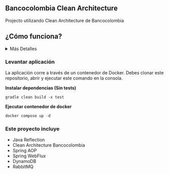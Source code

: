 ## Bancocolombia Clean Architecture

Projecto utilizando Clean Architecture de Bancocolombia

## ¿Cómo funciona?

<details>
<summary>Más Detalles</summary>

### Exponer un endpoint HTTP POST `/stats` usando Spring WebFlux.

<details>
<summary>Detalles</summary>
Se utiliza Spring `Spring MVC Reactivo` por la sencillez de implementación del controlador, el cuál devuelve un flujo reactivo.

```java
@Controller
@RequestMapping("/stats")
public class StatsController implements IStatsController {
    private final StatsRepositoryUseCase statsRepositoryUseCase;
    private final EventPublishUseCase eventPublishUseCase;

    public StatsController(final StatsRepositoryUseCase statsRepositoryUseCase, final EventPublishUseCase eventPublishUseCase) {
        this.statsRepositoryUseCase = statsRepositoryUseCase;
        this.eventPublishUseCase = eventPublishUseCase;
    }

    @Override
    public Mono<ResponseEntity<HttpResponseEntity<Stats>>> validateStat(Stats stats) {
        return statsRepositoryUseCase.save(stats)
        .map((s) -> eventPublishUseCase.emit(stats))
        .flatMap((res) -> {
            return HttpResponseEntityUtil.ok(stats);
        });
    }
}
```
</details>

### El cuerpo del request será un JSON con la siguiente estructura:
<details>
<summary>Detalles</summary>

```java
{
    "totalContactoClientes": 250,
    "motivoReclamo": 25,
    "motivoGarantia": 10,
    "motivoDuda": 100,
    "motivoCompra": 100,
    "motivoFelicitaciones": 7,
    "motivoCambio": 8,
    "hash": "02946f262f2eb0d8d5c8e76c50433ed8"
}
```
</details>

### Validar que el campo `hash` sea un `MD5 válido` generado con los campos anteriores concatenados en el orden y formato especificado:

<details>
<summary>Detalles</summary>

Se utiliza un aspecto para interceptar el método <b>validateStat()</b> antes de que sea invocado y así validar el <b>MD5 Hash</b>.
```java
@EnableAspectJAutoProxy
@Component
@Aspect
public class StatsControllerInterceptor {
    private String md5Hash = HashUtil.getMd5Hash();

    private final ValidationMD5Service validationMD5Service;
    // private final 

    public StatsControllerInterceptor(final ValidationMD5Service validationMD5Service) {
        this.validationMD5Service = validationMD5Service;
    }

    /**
     * Método que crea un punto de corte en la función validateStat(..)!
     */
    @Pointcut("execution(* co..StatsController.validateStat(..))")
    public void verifyMD5Interceptor() {}

    /**
     * Método que interceptará el méotdo validateStat
     * dentro del controlador StatsController
     * y verificará el Hash
     * Si el hash es correcto, continuará mutando el Objeto y añadiendo
     * el hash dentro de setHash.
     * @param joinPoint
     * @throws Exception 
     */
    @Before("verifyMD5Interceptor()")
    public void verifyMD5(JoinPoint joinPoint) throws Exception {
        /** Obtenemos el parámetro del método! */
        Stats stats = (Stats) joinPoint.getArgs()[0];

        ...

        stats.setHash(hash);
        stats.setTimestamp(hash);
    }
}
```

Se interceptar el método del controlador para  validar el hash antes de que llegue al controlador

El MD5 hash devuelve:<br/>
<b>5484062a4be1ce5645eb414663e14f59</b>

#### Generando el hash a través de reflexión

```java
...
for (Field field: fields) {
    /** Hacer accesible los métodos que están en privado! */
    field.setAccessible(true);

    /** Acceder al tipo de la clase! */
    Class<?> type = field.getType();

    /** Si el tipo de la clase es un string, ignorar! */
    if (type.isAssignableFrom(String.class)) {
        continue;
    }

    /** Obtener el valor de cada field */
    int value = (int) field.get(object);
    ...
}
```
</details>

### Guardar la estadística en una tabla DynamoDB con clave primaria `timestamp`

<details>
<summary>Detalles</summary>

```java
@DynamoDbBean
@Setter
public class StatsEntity {
    private String timestamp;
    private int totalContactoClientes;
    private int motivoReclamo;
    private int motivoGarantia;
    private int motivoDuda;
    private int motivoCompra;
    private int motivoFelicitaciones;
    private int motivoCambio;
    private String hash;

    @DynamoDbPartitionKey
    @DynamoDbAttribute("timestamp")
    public String getTimestamp() {
        return timestamp;
    }

    ...
}
```

Tabla no relacional que apunta a <b>stats_entity</b>

<b>Almacenando el valor el cuál devuelve un flujo reactivo</b>

```java
public Mono<E> save(E model) {
    return Mono.fromFuture(table.putItem(toEntity(model))).thenReturn(model);
}
```
</details>

### Publicar el evento completo a la cola `event.stats.validated` en RabbitMQ

<details>
<summary>Detalles</summary>
La propia arquitectura de <b>Bancocolombia</b> presenta un modelo de publicación de eventos.

```java
@Log
@RequiredArgsConstructor
@EnableDomainEventBus
public class ReactiveEventsGateway implements EventsGateway {
    public static final String SOME_EVENT_NAME = "event.stats.validated";
    private final DomainEventBus domainEventBus;

    @Override
    public Mono<Void> emit(Stats event) {
        log.log(Level.INFO, "Sending domain event: {0}: {1}", new String[]{SOME_EVENT_NAME, event.toString()});
        return from(domainEventBus.emit(new DomainEvent<>(SOME_EVENT_NAME, UUID.randomUUID().toString(), event)));
    }
}
```
</details>
</details>

### Levantar aplicación

La aplicación corre a través de un contenedor de Docker. Debes clonar este repositorio, abrir y ejecutar este comando en la consola.


<b>Instalar dependencias (Sin tests)</b>
```
gradle clean build -x test
```

<b>Ejecutar contenedor de docker</b>
```java
docker compose up -d
```

### Este proyecto incluye

<!-- <b> -->
* Java Reflection
* Clean Architecture Bancocolombia
* Spring AOP
* Spring WebFlux
* DynamoDB
* RabbitMQ